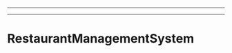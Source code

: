 ---------------------------------------
----------------------------------------------------------------------------------------------------
# RestaurantManagementSystem
